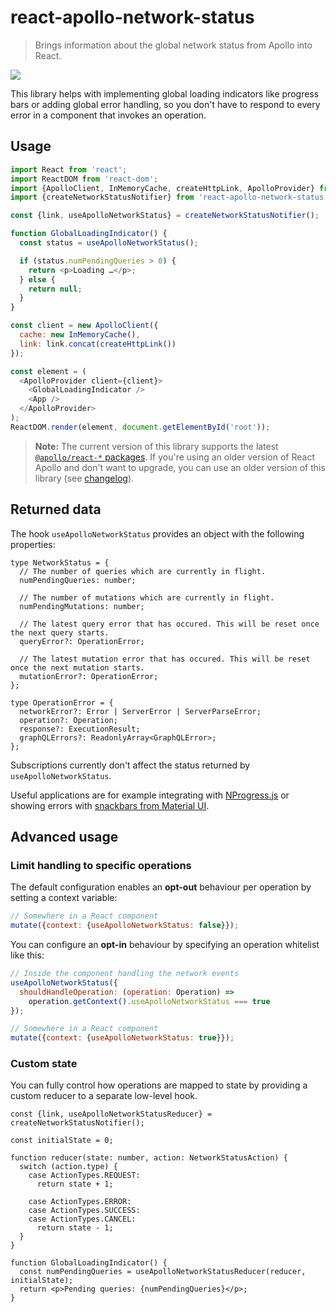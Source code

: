# react-apollo-network-status

> Brings information about the global network status from Apollo into React.

[<img src="https://img.shields.io/npm/dw/react-apollo-network-status.svg" />](https://www.npmjs.com/package/react-apollo-network-status)

This library helps with implementing global loading indicators like progress bars or adding global error handling, so you don't have to respond to every error in a component that invokes an operation.

## Usage

```js
import React from 'react';
import ReactDOM from 'react-dom';
import {ApolloClient, InMemoryCache, createHttpLink, ApolloProvider} from '@apollo/client';
import {createNetworkStatusNotifier} from 'react-apollo-network-status';

const {link, useApolloNetworkStatus} = createNetworkStatusNotifier();

function GlobalLoadingIndicator() {
  const status = useApolloNetworkStatus();

  if (status.numPendingQueries > 0) {
    return <p>Loading …</p>;
  } else {
    return null;
  }
}

const client = new ApolloClient({
  cache: new InMemoryCache(),
  link: link.concat(createHttpLink())
});

const element = (
  <ApolloProvider client={client}>
    <GlobalLoadingIndicator />
    <App />
  </ApolloProvider>
);
ReactDOM.render(element, document.getElementById('root'));
```

> **Note:** The current version of this library supports the latest [`@apollo/react-*` packages](https://www.apollographql.com/docs/react/migrating/hooks-migration/). If you're using an older version of React Apollo and don't want to upgrade, you can use an older version of this library (see [changelog](./CHANGELOG.md)).

## Returned data

The hook `useApolloNetworkStatus` provides an object with the following properties:

```tsx
type NetworkStatus = {
  // The number of queries which are currently in flight.
  numPendingQueries: number;
  
  // The number of mutations which are currently in flight.
  numPendingMutations: number;

  // The latest query error that has occured. This will be reset once the next query starts.
  queryError?: OperationError;

  // The latest mutation error that has occured. This will be reset once the next mutation starts.
  mutationError?: OperationError;
};

type OperationError = {
  networkError?: Error | ServerError | ServerParseError;
  operation?: Operation;
  response?: ExecutionResult;
  graphQLErrors?: ReadonlyArray<GraphQLError>;
};
```

Subscriptions currently don't affect the status returned by `useApolloNetworkStatus`.

Useful applications are for example integrating with [NProgress.js](http://ricostacruz.com/nprogress/) or showing errors with [snackbars from Material UI](http://www.material-ui.com/#/components/snackbar).

## Advanced usage

### Limit handling to specific operations

The default configuration enables an **opt-out** behaviour per operation by setting a context variable:

```js
// Somewhere in a React component
mutate({context: {useApolloNetworkStatus: false}});
```

You can configure an **opt-in** behaviour by specifying an operation whitelist like this:

```js
// Inside the component handling the network events
useApolloNetworkStatus({
  shouldHandleOperation: (operation: Operation) =>
    operation.getContext().useApolloNetworkStatus === true
});

// Somewhere in a React component
mutate({context: {useApolloNetworkStatus: true}});
```

### Custom state

You can fully control how operations are mapped to state by providing a custom reducer to a separate low-level hook.

```tsx
const {link, useApolloNetworkStatusReducer} = createNetworkStatusNotifier();

const initialState = 0;

function reducer(state: number, action: NetworkStatusAction) {
  switch (action.type) {
    case ActionTypes.REQUEST:
      return state + 1;

    case ActionTypes.ERROR:
    case ActionTypes.SUCCESS:
    case ActionTypes.CANCEL:
      return state - 1;
  }
}

function GlobalLoadingIndicator() {
  const numPendingQueries = useApolloNetworkStatusReducer(reducer, initialState);
  return <p>Pending queries: {numPendingQueries}</p>;
}
```
